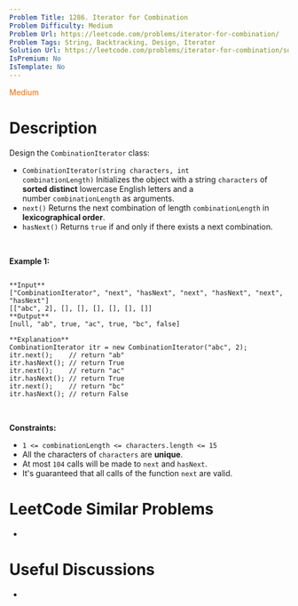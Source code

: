 ```yaml
---
Problem Title: 1286. Iterator for Combination
Problem Difficulty: Medium
Problem Url: https://leetcode.com/problems/iterator-for-combination/
Problem Tags: String, Backtracking, Design, Iterator
Solution Url: https://leetcode.com/problems/iterator-for-combination/solution/
IsPremium: No
IsTemplate: No
---
```


<span style="color: rgb(239, 108, 0);">Medium</span>

# Description

Design the `CombinationIterator` class:


* `CombinationIterator(string characters, int combinationLength)` Initializes the object with a string `characters` of **sorted distinct** lowercase English letters and a number `combinationLength` as arguments.
* `next()` Returns the next combination of length `combinationLength` in **lexicographical order**.
* `hasNext()` Returns `true` if and only if there exists a next combination.


 


**Example 1:**



```

**Input**
["CombinationIterator", "next", "hasNext", "next", "hasNext", "next", "hasNext"]
[["abc", 2], [], [], [], [], [], []]
**Output**
[null, "ab", true, "ac", true, "bc", false]

**Explanation**
CombinationIterator itr = new CombinationIterator("abc", 2);
itr.next();    // return "ab"
itr.hasNext(); // return True
itr.next();    // return "ac"
itr.hasNext(); // return True
itr.next();    // return "bc"
itr.hasNext(); // return False

```

 


**Constraints:**


* `1 <= combinationLength <= characters.length <= 15`
* All the characters of `characters` are **unique**.
* At most `104` calls will be made to `next` and `hasNext`.
* It's guaranteed that all calls of the function `next` are valid.




# LeetCode Similar Problems

- []()

# Useful Discussions

- []()
